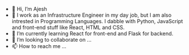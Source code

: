- 👋 Hi, I’m Ajesh
- 👀 I work as an Infrastructure Engineer in my day job, but I am also intrested in Programming Languages. I dabble with Python, JavaScript and front-end stuff like React, HTML and CSS.
- 🌱 I’m currently learning React for front-end and Flask for backend.
- 💞️ I’m looking to collaborate on ...
- 📫 How to reach me ...

<!---
ajesh-mishra/ajesh-mishra is a ✨ special ✨ repository because its `README.md` (this file) appears on your GitHub profile.
You can click the Preview link to take a look at your changes.
--->
